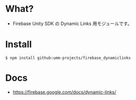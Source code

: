 # What?

* Firebase Unity SDK の Dynamic Links 用モジュールです。

# Install

```shell
$ npm install github:umm-projects/firebase_dynamiclinks
```

# Docs

* https://firebase.google.com/docs/dynamic-links/

